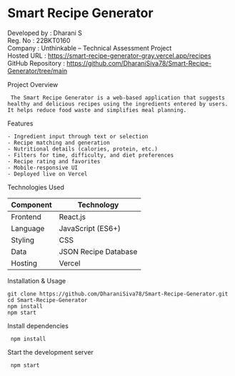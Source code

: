 
# Smart Recipe Generator

Developed by      : Dharani S  
Reg. No           : 22BKT0160  
Company           : Unthinkable – Technical Assessment Project  
Hosted URL        : https://smart-recipe-generator-gray.vercel.app/recipes  
GitHub Repository : https://github.com/DharaniSiva78/Smart-Recipe-Generator/tree/main


Project Overview
  
     The Smart Recipe Generator is a web-based application that suggests healthy and delicious recipes using the ingredients entered by users. It helps reduce food waste and simplifies meal planning.



 Features

    - Ingredient input through text or selection  
    - Recipe matching and generation  
    - Nutritional details (calories, protein, etc.)  
    - Filters for time, difficulty, and diet preferences  
    - Recipe rating and favorites  
    - Mobile-responsive UI  
    - Deployed live on Vercel  



 Technologies Used
 
| Component | Technology           |
|-----------|----------------------|
| Frontend  | React.js             |
| Language  | JavaScript (ES6+)    |
| Styling   | CSS                  |
| Data      | JSON Recipe Database |
| Hosting   | Vercel               |



Installation & Usage

    git clone https://github.com/DharaniSiva78/Smart-Recipe-Generator.git
    cd Smart-Recipe-Generator
    npm install
    npm start


Install dependencies

     npm install

Start the development server

     npm start

